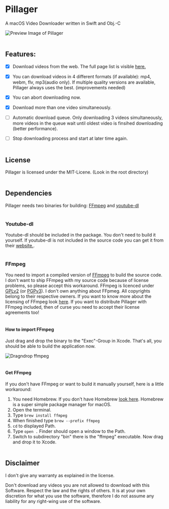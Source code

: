 # Pillager
A macOS Video Downloader written in Swift and Obj.-C

![Preview Image of Pillager](/docu/pillagerpreview.png)
</br></br>

## Features: 
- [x] Download videos from the web. The full page list is visible [here.](https://rg3.github.io/youtube-dl/supportedsites.html)
- [x] You can download videos in 4 different formats (if available): mp4, webm, flv, mp3(audio only). If multiple quality versions are available, Pillager always uses the best. (improvements needed) 
- [x] You can abort downloading now. 
- [x] Download more than one video simultaneously.
- [ ] Automatic download queue. Only downloading 3 videos simultaneously, more videos in the queue wait until oldest video is finsihed downloading (better performance).
- [ ] Stop downloading process and start at later time again. 
</br></br>


## License
Pillager is licensed under the MIT-Licene. (Look in the root directory)
</br></br>

## Dependencies
Pillager needs two binaries for building: [FFmpeg](https://ffmpeg.org/) and [youtube-dl](https://rg3.github.io/youtube-dl/index.html)
</br></br>

### Youtube-dl
Youtube-dl should be included in the package. You don't need to build it yourself. If youtube-dl is not included in the source code you can get it from their [website.](https://rg3.github.io/youtube-dl/download.html).
</br></br>

### FFmpeg
You need to import a compiled version of [FFmpeg](https://ffmpeg.org/) to build the source code. I don't want to ship FFmpeg with my source code because of license problems, so please accept this workaround. FFmpeg is licenced under [GPLv2](http://www.gnu.de/documents/gpl-2.0.de.html) (or [PGPv3](http://www.gnu.de/documents/gpl.de.html)). I don't own anything about FFpmeg. All copyrights belong to their respective owners. If you want to know more about the licensing of FFmpeg look [here](https://ffmpeg.org/legal.html). If you want to distribute Pillager with FFmpeg included, then of curse you need to accept their license agreements too!
</br></br>


#### How to import FFmpeg
Just drag and drop the binary to the "Exec"-Group in Xcode. That's all, you should be able to build the application now.

![Dragndrop ffmpeg](/docu/useffmpeg.gif)
</br></br>

#### Get FFmpeg
If you don't have FFmpeg or want to build it manually yourself, here is a little workaround:

1. You need Homebrew. If you don't have Homebrew [look here](https://brew.sh/). Homebrew is a super simple package manager for macOS.
2. Open the terminal.
3. Type `brew install ffmpeg`
4. When finished type `brew --prefix ffmpeg`  
5. `cd` to displayed Path.  
6. Type `open .` Finder should open a window to the Path.  
7. Switch to subdirectory "bin" there is the "ffmpeg" executable. Now drag and drop it to Xcode.  
</br></br>

## Disclaimer
I don't give any warranty as explained in the license.

Don't download any videos you are not allowed to download with this Software. Respect the law and the rights of others. It is at your own discretion for what you use the software, therefore I do not assume any liability for any right-wing use of the software.
